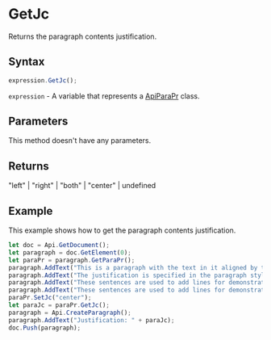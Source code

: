 # GetJc

Returns the paragraph contents justification.

## Syntax

```javascript
expression.GetJc();
```

`expression` - A variable that represents a [ApiParaPr](../ApiParaPr.md) class.

## Parameters

This method doesn't have any parameters.

## Returns

"left" | "right" | "both" | "center" | undefined

## Example

This example shows how to get the paragraph contents justification.

```javascript
let doc = Api.GetDocument();
let paragraph = doc.GetElement(0);
let paraPr = paragraph.GetParaPr();
paragraph.AddText("This is a paragraph with the text in it aligned by the center. ");
paragraph.AddText("The justification is specified in the paragraph style. ");
paragraph.AddText("These sentences are used to add lines for demonstrative purposes. ");
paragraph.AddText("These sentences are used to add lines for demonstrative purposes.");
paraPr.SetJc("center");
let paraJc = paraPr.GetJc();
paragraph = Api.CreateParagraph();
paragraph.AddText("Justification: " + paraJc);
doc.Push(paragraph);
```
